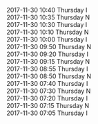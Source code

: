 2017-11-30 10:40 Thursday  I  
2017-11-30 10:35 Thursday  N  
2017-11-30 10:30 Thursday  I  
2017-11-30 10:10 Thursday  N  
2017-11-30 10:00 Thursday  I  
2017-11-30 09:50 Thursday  N  
2017-11-30 09:20 Thursday  I  
2017-11-30 09:15 Thursday  N  
2017-11-30 08:55 Thursday  I  
2017-11-30 08:50 Thursday  N  
2017-11-30 07:40 Thursday  I  
2017-11-30 07:30 Thursday  N  
2017-11-30 07:20 Thursday  I  
2017-11-30 07:15 Thursday  N  
2017-11-30 07:05 Thursday  I  

